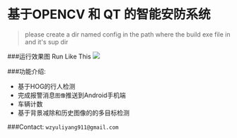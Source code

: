 # 基于OPENCV 和 QT 的智能安防系统
>  please create a dir named config in the path where the build exe file in and it's sup dir

###运行效果图
Run  Like This
![](http://ww2.sinaimg.cn/large/6bbcb512jw1eq1mk0h5zvj20qp0n3jve.jpg)

###功能介绍:
* 基于HOG的行人检测
* 完成报警消息`图像`推送到Android手机端
* 车辆计数
* 基于背景减除和历史图像的的多目标检测
 

###Contact:
`wzyuliyang911@gmail.com`



